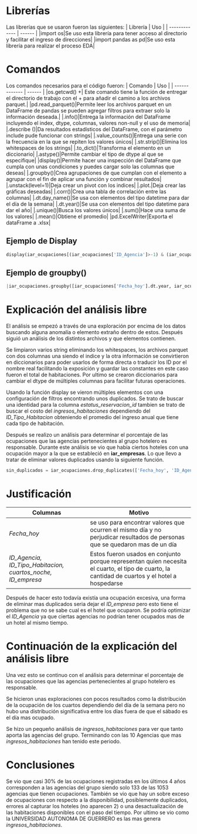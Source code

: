 # Librerías
Las librerías que se usaron fueron las siguientes:
| Librería | Uso |
| ------------- | ------ |
|import os|Se uso esta librería para tener acceso al directorio y facilitar el ingreso de direcciones|
|import pandas as pd|Se uso esta librería para realizar el proceso EDA|

# Comandos

Los comandos necesarios para el código fueron: 
| Comando | Uso |
| ------------- | ------ |
|os.getcwd() +| Este comando tiene la función de entregar el directorio de trabajo con el + para añadir el camino a los archivos parquet.|
|pd.read_parquet()|Permite leer los archivos parquet en un DataFrame de pandas se pueden agregar filtros para extraer solo la información deseada.|
|.info()|Entrega la información del DataFrame incluyendo el index, dtype, columnas, valores non-null y el uso de memoria|
|.describe ()|Da resultados estadísticos del DataFrame, con el parámetro include pude funcionar con strings|
|.value_counts()|Entrega una serie con la frecuencia en la que se repiten los valores únicos|
|.str.strip()|Elimina los whitespaces de los strings|
|.to_dict()|Transforma el elemento en un diccionario|
|.astype()|Permite cambiar el tipo de dtype al que se especifique|
|display()|Permite hacer una inspección del DataFrame que cumpla con unas condiciones y puedes cargar solo las columnas que deseas|
|.groupby()|Crea agrupaciones de que cumplan con el elemento a agrupar con el fin de aplicar una función y combinar resultados|
|.unstack(level=1)|Deja crear un pivot con los indices|
|.plot.|Deja crear las gráficas deseadas| 
|.corr()|Crea una tabla de correlación entre las columnas|
|.dt.day_name()|Se usa con elementos del tipo datetime para dar el día de la semana|
|.dt.year()|Se usa con elementos del tipo datetime para dar el año|
|.unique()|Busca los valores únicos|
|.sum()|Hace una suma de los valores|
|.mean()|Obtiene el promedio|
|pd.ExcelWriter|Exporta el dataFrame a .xlsx|

## Ejemplo de Display
```python
display(iar_ocupaciones[(iar_ocupaciones['ID_Agencia']>-1) & (iar_ocupaciones['ingresos_habitaciones']<0) & (iar_ocupaciones['cuartos_noche']<0) & (iar_ocupaciones['TREVPEC']!=0)][['Fecha_hoy', 'ID_Agencia', 'ID_Tipo_Habitacion', 'ID_empresa', 'ingresos_habitaciones','cuartos_noche','ADR','num_adultos', 'TREVPEC']]) 
```
## Ejemplo de groupby()
```python
|iar_ocupaciones.groupby([iar_ocupaciones['Fecha_hoy'].dt.year, iar_ocupaciones['ID_Tipo_Habitacion']])['ingresos_habitaciones'].mean() 
```

# Explicación del análisis libre

El análisis se empezó a través de una exploración por encima de los datos buscando alguna anomalía o elemento extraño dentro de estos. Después siguió un análisis de los distintos archivos y que elementos contienen.

Se limpiaron varios string eliminando los whitespaces, los archivos parquet con dos columnas una siendo el indice y la otra información se convirtieron en diccionarios para poder usarlos de forma directa o traducir los ID por el nombre real facilitando la exposición y guardar las constantes en este caso fueron el total de habitaciones. Por ultimo se crearon diccionarios para cambiar el dtype de múltiples columnas para facilitar futuras operaciones.

Usando la función display se vieron múltiples elementos con una configuración de filtros encontrando unos duplicados. Se trato de buscar una identidad para la columna *estatus_reservacion_id* tambien se trato de buscar el costo del *ingresos_habitaciones* dependiendo del *ID_Tipo_Habitacion* obteniendo el promedio del ingreso anual que tiene cada tipo de habitación.

Después se realizo un análisis para determinar el porcentaje de las ocupaciones que las agencias pertenecientes al grupo hotelero es responsable. Durante este análisis se vio que había ciertos hoteles con una ocupación mayor a la que se estableció en **iar_empresas**. Lo que llevo a tratar de eliminar valores duplicados usando la siguiente función.

```python
sin_duplicados = iar_ocupaciones.drop_duplicates(['Fecha_hoy', 'ID_Agencia', 'ID_Tipo_Habitacion', 'cuartos_noche', 'ID_empresa'], keep='first')
```
# Justificación 

| Columnas | Motivo |
| ------------- | ------ |
|*Fecha_hoy*|se uso para encontrar valores que ocurren el mismo día y no perjudicar resultados de personas que se quedaron mas de un día|
|*ID_Agencia, ID_Tipo_Habitacion, cuartos_noche, ID_empresa*|Estos fueron usados en conjunto porque representan quien necesita el cuarto, el tipo de cuarto, la cantidad de cuartos y el hotel a hospedarse|

Después de hacer esto todavía existía una ocupación excesiva, una forma de eliminar mas duplicados seria dejar el *ID_empresa* pero esto tiene el problema que no se sabe cual es el hotel que ocuparon. Se podría optimizar el *ID_Agencia* ya que ciertas agencias no podrían tener ocupados mas de un hotel al mismo tiempo.

# Continuación de la explicación del análisis libre

Una vez esto se continuo con el análisis para determinar el porcentaje de las ocupaciones que las agencias pertenecientes al grupo hotelero es responsable.

Se hicieron unas exploraciones con pocos resultados como la distribución de la ocupación de los cuartos dependiendo del día de la semana pero no hubo una distribución significativa entre los días fuera de que el sábado es el día mas ocupado.

Se hizo un pequeño análisis de *ingresos_habitaciones* para ver que tanto aporta las agencias del grupo. Terminando con las 10 Agencias que mas *ingresos_habitaciones* han tenido este periodo.

# Conclusiones

Se vio que casi 30% de las ocupaciones registradas en los últimos 4 años corresponden a las agencias del grupo siendo solo 133 de las 1053 agencias que tienen ocupaciones. También se vio que hay un sobre exceso de ocupaciones con respecto a la disponibilidad, posiblemente duplicados, errores al capturar los hoteles (no aparecen 2) o una desactualización de las habitaciones disponibles con el paso del tiempo. Por ultimo se vio como la UNIVERSIDAD AUTONOMA DE GUERRERO es las mas genera *ingresos_habitaciones*.

